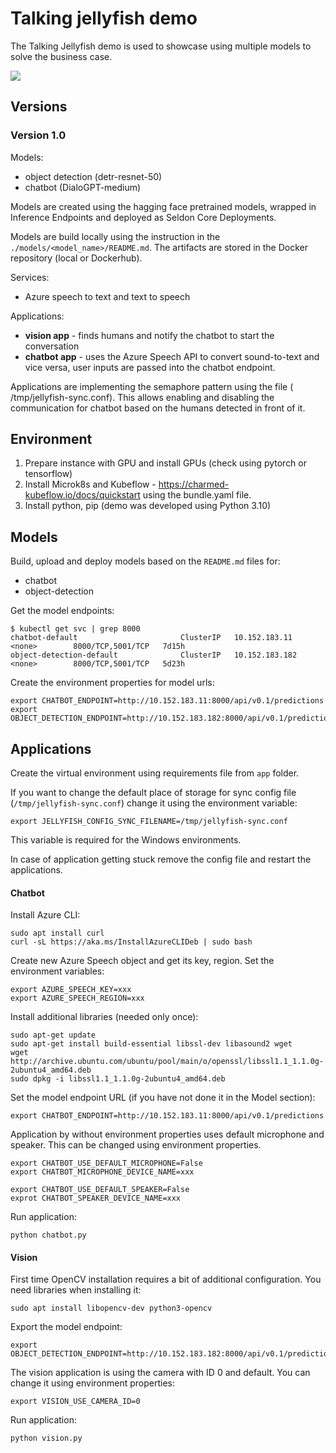 # Talking jellyfish demo

The Talking Jellyfish demo is used to showcase using multiple models to solve
the business case.

![](/home/barteus/Work/tutorials/ai-ml-demos/talking-jellyfish/app-diagram.drawio.png)

## Versions

### Version 1.0

Models:

- object detection (detr-resnet-50)
- chatbot (DialoGPT-medium)

Models are created using the hagging face pretrained models, wrapped in
Inference Endpoints and deployed as Seldon Core Deployments.

Models are build locally using the instruction in
the `./models/<model_name>/README.md`. The artifacts are stored in the Docker
repository (local or Dockerhub).

Services:

- Azure speech to text and text to speech

Applications:

- **vision app** - finds humans and notify the chatbot to start the conversation
- **chatbot app** - uses the Azure Speech API to convert sound-to-text and vice
  versa, user inputs are passed into the chatbot endpoint.

Applications are implementing the semaphore pattern using the file (
/tmp/jellyfish-sync.conf). This allows enabling and disabling the communication
for chatbot based on the humans detected in front of it.

## Environment

1. Prepare instance with GPU and install GPUs (check using pytorch or
   tensorflow)
2. Install Microk8s and Kubeflow - https://charmed-kubeflow.io/docs/quickstart
   using the bundle.yaml file.
3. Install python, pip (demo was developed using Python 3.10)

## Models

Build, upload and deploy models based on the `README.md` files for:

- chatbot
- object-detection

Get the model endpoints:

```shell
$ kubectl get svc | grep 8000
chatbot-default                       ClusterIP   10.152.183.11    <none>        8000/TCP,5001/TCP   7d15h
object-detection-default              ClusterIP   10.152.183.182   <none>        8000/TCP,5001/TCP   5d23h
```

Create the environment properties for model urls:

```shell
export CHATBOT_ENDPOINT=http://10.152.183.11:8000/api/v0.1/predictions
export OBJECT_DETECTION_ENDPOINT=http://10.152.183.182:8000/api/v0.1/predictions
```

## Applications

Create the virtual environment using requirements file from `app` folder.

If you want to change the default place of storage for sync config
file (`/tmp/jellyfish-sync.conf`) change it using the environment variable:

```shell
export JELLYFISH_CONFIG_SYNC_FILENAME=/tmp/jellyfish-sync.conf
```

This variable is required for the Windows environments.

In case of application getting stuck remove the config file and restart the
applications.

#### Chatbot

Install Azure CLI:
```shell
sudo apt install curl
curl -sL https://aka.ms/InstallAzureCLIDeb | sudo bash
```

Create new Azure Speech object and get its key, region.
Set the environment variables:

```shell
export AZURE_SPEECH_KEY=xxx
export AZURE_SPEECH_REGION=xxx
```

Install additional libraries (needed only once):
```shell
sudo apt-get update
sudo apt-get install build-essential libssl-dev libasound2 wget
wget http://archive.ubuntu.com/ubuntu/pool/main/o/openssl/libssl1.1_1.1.0g-2ubuntu4_amd64.deb
sudo dpkg -i libssl1.1_1.1.0g-2ubuntu4_amd64.deb
```

Set the model endpoint URL (if you have not done it in the Model section):

```shell
export CHATBOT_ENDPOINT=http://10.152.183.11:8000/api/v0.1/predictions
```

Application by without environment properties uses default microphone and
speaker. This can be changed using environment properties.

```shell
export CHATBOT_USE_DEFAULT_MICROPHONE=False
export CHATBOT_MICROPHONE_DEVICE_NAME=xxx

export CHATBOT_USE_DEFAULT_SPEAKER=False
exprot CHATBOT_SPEAKER_DEVICE_NAME=xxx
```

Run application:

```shell
python chatbot.py
```

#### Vision

First time OpenCV installation requires a bit of additional configuration. You
need libraries when installing it:

```shell
sudo apt install libopencv-dev python3-opencv
```

Export the model endpoint:

```shell
export OBJECT_DETECTION_ENDPOINT=http://10.152.183.182:8000/api/v0.1/predictions
```

The vision application is using the camera with ID 0 and default. You can change
it using environment properties:

```shell
export VISION_USE_CAMERA_ID=0
```

Run application:

```shell
python vision.py
```
